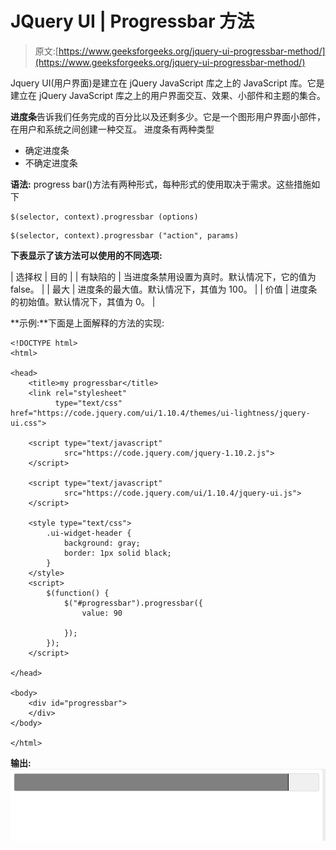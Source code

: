 # JQuery UI | Progressbar 方法

> 原文:[https://www.geeksforgeeks.org/jquery-ui-progressbar-method/](https://www.geeksforgeeks.org/jquery-ui-progressbar-method/)

Jquery UI(用户界面)是建立在 jQuery JavaScript 库之上的 JavaScript 库。它是建立在 jQuery JavaScript 库之上的用户界面交互、效果、小部件和主题的集合。

**进度条**告诉我们任务完成的百分比以及还剩多少。它是一个图形用户界面小部件，在用户和系统之间创建一种交互。
进度条有两种类型

*   确定进度条
*   不确定进度条

**语法:**
progress bar()方法有两种形式，每种形式的使用取决于需求。这些措施如下

```
$(selector, context).progressbar (options)
```

```
$(selector, context).progressbar ("action", params)
```

**下表显示了该方法可以使用的不同选项:**

| 选择权 | 目的 |
| 有缺陷的 | 当进度条禁用设置为真时。默认情况下，它的值为 false。 |
| 最大 | 进度条的最大值。默认情况下，其值为 100。 |
| 价值 | 进度条的初始值。默认情况下，其值为 0。 |

**示例:**下面是上面解释的方法的实现:

```
<!DOCTYPE html>
<html>

<head>
    <title>my progressbar</title>
    <link rel="stylesheet" 
          type="text/css" 
href="https://code.jquery.com/ui/1.10.4/themes/ui-lightness/jquery-ui.css">

    <script type="text/javascript" 
            src="https://code.jquery.com/jquery-1.10.2.js">
    </script>

    <script type="text/javascript" 
            src="https://code.jquery.com/ui/1.10.4/jquery-ui.js">
    </script>

    <style type="text/css">
        .ui-widget-header {
            background: gray;
            border: 1px solid black;
        }
    </style>
    <script>
        $(function() {
            $("#progressbar").progressbar({
                value: 90

            });
        });
    </script>

</head>

<body>
    <div id="progressbar">
    </div>
</body>

</html>
```

**输出:**
![](img/d1f7211c3bb489f2ae2d2cbf62b07e15.png)